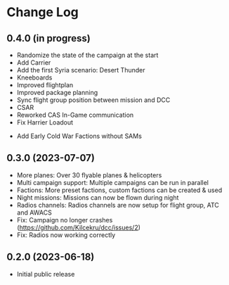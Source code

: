 # Change Log

## 0.4.0 (in progress)

- Randomize the state of the campaign at the start
- Add Carrier
- Add the first Syria scenario: Desert Thunder
- Kneeboards
- Improved flightplan
- Improved package planning
- Sync flight group position between mission and DCC
- CSAR
- Reworked CAS In-Game communication
- Fix Harrier Loadout
* Add Early Cold War Factions without SAMs

## 0.3.0 (2023-07-07)

- More planes: Over 30 flyable planes & helicopters
- Multi campaign support: Multiple campaigns can be run in parallel
- Factions: More preset factions, custom factions can be created & used
- Night missions: Missions can now be flown during night
- Radios channels: Radios channels are now setup for flight group, ATC and AWACS
- Fix: Campaign no longer crashes (https://github.com/Kilcekru/dcc/issues/2)
- Fix: Radios now working correctly

## 0.2.0 (2023-06-18)

- Initial public release